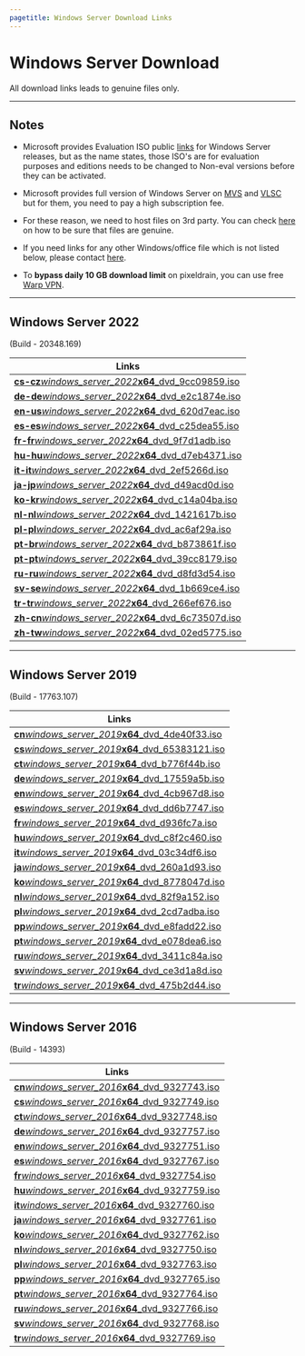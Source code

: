 ```yaml
---
pagetitle: Windows Server Download Links
---
```


# Windows Server Download

All download links leads to genuine files only.

------------------------------------------------------------------------

## Notes

-   Microsoft provides Evaluation ISO public [links](https://www.microsoft.com/en-in/evalcenter) for Windows Server releases, but as the name states, those ISO's are for evaluation purposes and editions needs to be changed to Non-eval versions before they can be activated.

-   Microsoft provides full version of Windows Server on [MVS](https://visualstudio.microsoft.com/subscriptions/) and [VLSC](https://www.microsoft.com/licensing/ServiceCenter/default.aspx) but for them, you need to pay a high subscription fee.

-   For these reason, we need to host files on 3rd party. You can check [here](genuine-installation-media.html#How_to_verify_genuinity_of_files) on how to be sure that files are genuine.

-   If you need links for any other Windows/office file which is not listed below, please contact [here](https://discord.gg/gjJEfq7ux8).

-   To **bypass daily 10 GB download limit** on pixeldrain, you can use free [Warp VPN](https://1.1.1.1/).

------------------------------------------------------------------------

## Windows Server 2022

(Build - 20348.169)

| Links                                                                                       |
|-------------------------------------------------------------|
| [**cs-cz**_windows_server_2022_**x64**_dvd_9cc09859.iso](https://pixeldrain.com/u/JfFza6jP) |
| [**de-de**_windows_server_2022_**x64**_dvd_e2c1874e.iso](https://pixeldrain.com/u/UMxebY31) |
| [**en-us**_windows_server_2022_**x64**_dvd_620d7eac.iso](https://pixeldrain.com/u/tS6ncsWe) |
| [**es-es**_windows_server_2022_**x64**_dvd_c25dea55.iso](https://pixeldrain.com/u/DaUQcLj9) |
| [**fr-fr**_windows_server_2022_**x64**_dvd_9f7d1adb.iso](https://pixeldrain.com/u/owCPNoyj) |
| [**hu-hu**_windows_server_2022_**x64**_dvd_d7eb4371.iso](https://pixeldrain.com/u/7uvBTCsp) |
| [**it-it**_windows_server_2022_**x64**_dvd_2ef5266d.iso](https://pixeldrain.com/u/P8nZrF9D) |
| [**ja-jp**_windows_server_2022_**x64**_dvd_d49acd0d.iso](https://pixeldrain.com/u/5n8QVsM6) |
| [**ko-kr**_windows_server_2022_**x64**_dvd_c14a04ba.iso](https://pixeldrain.com/u/iTGW2dGY) |
| [**nl-nl**_windows_server_2022_**x64**_dvd_1421617b.iso](https://pixeldrain.com/u/uBvrcgiT) |
| [**pl-pl**_windows_server_2022_**x64**_dvd_ac6af29a.iso](https://pixeldrain.com/u/Q6dgZCjQ) |
| [**pt-br**_windows_server_2022_**x64**_dvd_b873861f.iso](https://pixeldrain.com/u/3esTGw34) |
| [**pt-pt**_windows_server_2022_**x64**_dvd_39cc8179.iso](https://pixeldrain.com/u/y7vXdsZq) |
| [**ru-ru**_windows_server_2022_**x64**_dvd_d8fd3d54.iso](https://pixeldrain.com/u/AW5474ST) |
| [**sv-se**_windows_server_2022_**x64**_dvd_1b669ce4.iso](https://pixeldrain.com/u/evwYbbSn) |
| [**tr-tr**_windows_server_2022_**x64**_dvd_266ef676.iso](https://pixeldrain.com/u/VXfDs1ya) |
| [**zh-cn**_windows_server_2022_**x64**_dvd_6c73507d.iso](https://pixeldrain.com/u/EJhVYh3u) |
| [**zh-tw**_windows_server_2022_**x64**_dvd_02ed5775.iso](https://pixeldrain.com/u/jsQdFRNP) |

------------------------------------------------------------------------

## Windows Server 2019

(Build - 17763.107)

| Links                                                                                    |
|-------------------------------------------------------------|
| [**cn**_windows_server_2019_**x64**_dvd_4de40f33.iso](https://pixeldrain.com/u/dc2N5BXD) |
| [**cs**_windows_server_2019_**x64**_dvd_65383121.iso](https://pixeldrain.com/u/2SJ2hCyG) |
| [**ct**_windows_server_2019_**x64**_dvd_b776f44b.iso](https://pixeldrain.com/u/eTGHUNAe) |
| [**de**_windows_server_2019_**x64**_dvd_17559a5b.iso](https://pixeldrain.com/u/oFb4VqCy) |
| [**en**_windows_server_2019_**x64**_dvd_4cb967d8.iso](https://pixeldrain.com/u/Uy7S4T7J) |
| [**es**_windows_server_2019_**x64**_dvd_dd6b7747.iso](https://pixeldrain.com/u/HEoL1w9G) |
| [**fr**_windows_server_2019_**x64**_dvd_d936fc7a.iso](https://pixeldrain.com/u/9EDGiUPJ) |
| [**hu**_windows_server_2019_**x64**_dvd_c8f2c460.iso](https://pixeldrain.com/u/XKq4VV9W) |
| [**it**_windows_server_2019_**x64**_dvd_03c34df6.iso](https://pixeldrain.com/u/w7kw1pH9) |
| [**ja**_windows_server_2019_**x64**_dvd_260a1d93.iso](https://pixeldrain.com/u/79oAZFVA) |
| [**ko**_windows_server_2019_**x64**_dvd_8778047d.iso](https://pixeldrain.com/u/GDxZfKgC) |
| [**nl**_windows_server_2019_**x64**_dvd_82f9a152.iso](https://pixeldrain.com/u/RnupRTfU) |
| [**pl**_windows_server_2019_**x64**_dvd_2cd7adba.iso](https://pixeldrain.com/u/r16j5KPZ) |
| [**pp**_windows_server_2019_**x64**_dvd_e8fadd22.iso](https://pixeldrain.com/u/x61M9RUM) |
| [**pt**_windows_server_2019_**x64**_dvd_e078dea6.iso](https://pixeldrain.com/u/UW1NsYnF) |
| [**ru**_windows_server_2019_**x64**_dvd_3411c84a.iso](https://pixeldrain.com/u/8yrScqdy) |
| [**sv**_windows_server_2019_**x64**_dvd_ce3d1a8d.iso](https://pixeldrain.com/u/fG87zasg) |
| [**tr**_windows_server_2019_**x64**_dvd_475b2d44.iso](https://pixeldrain.com/u/3awyqR9Y) |

------------------------------------------------------------------------

## Windows Server 2016

(Build - 14393)

| Links                                                                                   |
|-----------------------------------------------------------------|
| [**cn**_windows_server_2016_**x64**_dvd_9327743.iso](https://pixeldrain.com/u/5j5sF6fP) |
| [**cs**_windows_server_2016_**x64**_dvd_9327749.iso](https://pixeldrain.com/u/pWhAc4fW) |
| [**ct**_windows_server_2016_**x64**_dvd_9327748.iso](https://pixeldrain.com/u/SBPiWMUG) |
| [**de**_windows_server_2016_**x64**_dvd_9327757.iso](https://pixeldrain.com/u/Nbfn1jPV) |
| [**en**_windows_server_2016_**x64**_dvd_9327751.iso](https://pixeldrain.com/u/i1sQVTwV) |
| [**es**_windows_server_2016_**x64**_dvd_9327767.iso](https://pixeldrain.com/u/S7BGPt2u) |
| [**fr**_windows_server_2016_**x64**_dvd_9327754.iso](https://pixeldrain.com/u/Go5u1oWx) |
| [**hu**_windows_server_2016_**x64**_dvd_9327759.iso](https://pixeldrain.com/u/efN42zNU) |
| [**it**_windows_server_2016_**x64**_dvd_9327760.iso](https://pixeldrain.com/u/mtB6Tgm7) |
| [**ja**_windows_server_2016_**x64**_dvd_9327761.iso](https://pixeldrain.com/u/DzTTXJYT) |
| [**ko**_windows_server_2016_**x64**_dvd_9327762.iso](https://pixeldrain.com/u/LE2Hj2fN) |
| [**nl**_windows_server_2016_**x64**_dvd_9327750.iso](https://pixeldrain.com/u/Rd5Eht8g) |
| [**pl**_windows_server_2016_**x64**_dvd_9327763.iso](https://pixeldrain.com/u/if91RbRp) |
| [**pp**_windows_server_2016_**x64**_dvd_9327765.iso](https://pixeldrain.com/u/RH8SzAwc) |
| [**pt**_windows_server_2016_**x64**_dvd_9327764.iso](https://pixeldrain.com/u/ZuqxSNoV) |
| [**ru**_windows_server_2016_**x64**_dvd_9327766.iso](https://pixeldrain.com/u/rYLSTdbT) |
| [**sv**_windows_server_2016_**x64**_dvd_9327768.iso](https://pixeldrain.com/u/yM6eWso1) |
| [**tr**_windows_server_2016_**x64**_dvd_9327769.iso](https://pixeldrain.com/u/E3Tkkrgk) |

